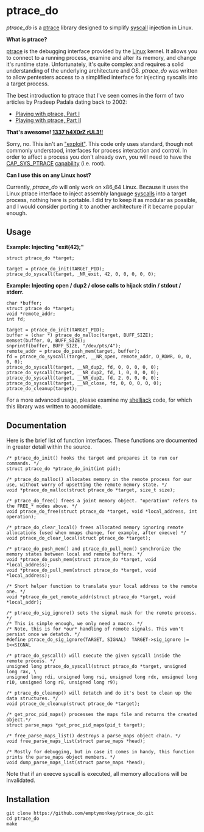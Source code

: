 # ptrace_do #

<i>ptrace_do</i> is a [ptrace](http://en.wikipedia.org/wiki/Ptrace) library designed to simplify [syscall](http://en.wikipedia.org/wiki/Syscall) injection in Linux.

**What is ptrace?**

[ptrace](http://linux.die.net/man/2/ptrace) is the debugging interface provided by the [Linux](http://en.wikipedia.org/wiki/Linux) kernel. It allows you to connect to a running process, examine and alter its memory, and change it's runtime state. Unfortunately, it's quite complex and requires a solid understanding of the underlying architecture and OS. <i>ptrace_do</i> was written to allow pentesters access to a simplified interface for injecting syscalls into a target process.

The best introduction to ptrace that I've seen comes in the form of two articles by Pradeep Padala dating back to 2002:

* [Playing with ptrace, Part I](http://www.linuxjournal.com/article/6100)
* [Playing with ptrace, Part II](http://www.linuxjournal.com/article/6210)

**That's awesome! [1337 h4X0rZ rUL3!!](http://hackertyper.com/)**

Sorry, no. This isn't an ["exploit"](http://en.wikipedia.org/wiki/Sploit). This code only uses standard, though not commonly understood, interfaces for process interaction and control. In order to affect a process you don't already own, you will need to have the [CAP_SYS_PTRACE](http://lxr.linux.no/#linux+v3.9.4/include/uapi/linux/capability.h#L218) [capability](http://linux.die.net/man/7/capabilities) (i.e. root).

**Can I use this on any Linux host?**

Currently, <i>ptrace_do</i> will only work on x86_64 Linux. Because it uses the Linux ptrace interface to inject assembly language [syscalls](http://en.wikipedia.org/wiki/Syscall) into a target process, nothing here is portable. I did try to keep it as modular as possible, and I would consider porting it to another architecture if it became popular enough. 

## Usage ##

**Example: Injecting "exit(42);"**

	struct ptrace_do *target;      

	target = ptrace_do_init(TARGET_PID);
	ptrace_do_syscall(target, _NR_exit, 42, 0, 0, 0, 0, 0);

**Example: Injecting open / dup2 / close calls to hijack stdin / stdout / stderr.**

	char *buffer;
	struct ptrace_do *target;
	void *remote_addr;
	int fd;

	target = ptrace_do_init(TARGET_PID);
	buffer = (char *) ptrace_do_malloc(target, BUFF_SIZE);
	memset(buffer, 0, BUFF_SIZE);
	snprintf(buffer, BUFF_SIZE, "/dev/pts/4");
	remote_addr = ptrace_do_push_mem(target, buffer);
	fd = ptrace_do_syscall(target, __NR_open, remote_addr, O_RDWR, 0, 0, 0, 0);
	ptrace_do_syscall(target, __NR_dup2, fd, 0, 0, 0, 0, 0);
	ptrace_do_syscall(target, __NR_dup2, fd, 1, 0, 0, 0, 0);
	ptrace_do_syscall(target, __NR_dup2, fd, 2, 0, 0, 0, 0);
	ptrace_do_syscall(target, __NR_close, fd, 0, 0, 0, 0, 0);
	ptrace_do_cleanup(target);

For a more advanced usage, please examine my [shelljack](https://github.com/emptymonkey/shelljack) code, for which this library was written to accomidate.

## Documentation ##

Here is the brief list of function interfaces. These functions are documented in greater detail within the source.

	/* ptrace_do_init() hooks the target and prepares it to run our commands. */
	struct ptrace_do *ptrace_do_init(int pid);
	
	/* ptrace_do_malloc() allocates memory in the remote process for our use, without worry of upsetting the remote memory state. */
	void *ptrace_do_malloc(struct ptrace_do *target, size_t size);
	
	/* ptrace_do_free() frees a joint memory object. "operation" refers to the FREE_* modes above. */
	void ptrace_do_free(struct ptrace_do *target, void *local_address, int operation);

	/* ptrace_do_clear_local() frees allocated memory ignoring remote allocations (used when mmaps change, for example, after execve) */
	void ptrace_do_clear_local(struct ptrace_do *target);
	
	/* ptrace_do_push_mem() and ptrace_do_pull_mem() synchronize the memory states between local and remote buffers. */
	void *ptrace_do_push_mem(struct ptrace_do *target, void *local_address);
	void *ptrace_do_pull_mem(struct ptrace_do *target, void *local_address);
	
	/* Short helper function to translate your local address to the remote one. */
	void *ptrace_do_get_remote_addr(struct ptrace_do *target, void *local_addr);
	
	/* ptrace_do_sig_ignore() sets the signal mask for the remote process. */
	/* This is simple enough, we only need a macro. */
	/* Note, this is for *our* handling of remote signals. This won't persist once we detatch. */
	#define ptrace_do_sig_ignore(TARGET, SIGNAL)  TARGET->sig_ignore |= 1<<SIGNAL
	
	/* ptrace_do_syscall() will execute the given syscall inside the remote process. */
	unsigned long ptrace_do_syscall(struct ptrace_do *target, unsigned long rax, \
	unsigned long rdi, unsigned long rsi, unsigned long rdx, unsigned long r10, unsigned long r8, unsigned long r9);
	
	/* ptrace_do_cleanup() will detatch and do it's best to clean up the data structures. */
	void ptrace_do_cleanup(struct ptrace_do *target);
	
	/* get_proc_pid_maps() processes the maps file and returns the created object.*/
	struct parse_maps *get_proc_pid_maps(pid_t target);
	
	/* free_parse_maps_list() destroys a parse_maps object chain. */
	void free_parse_maps_list(struct parse_maps *head);
	
	/* Mostly for debugging, but in case it comes in handy, this function prints the parse_maps object members. */
	void dump_parse_maps_list(struct parse_maps *head);

Note that if an execve syscall is executed, all memory allocations will be invalidated.

## Installation ##

	git clone https://github.com/emptymonkey/ptrace_do.git
	cd ptrace_do
	make
